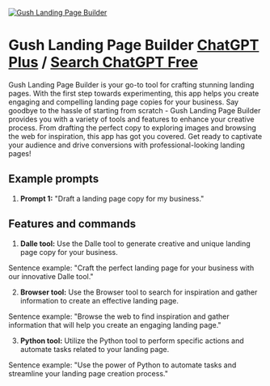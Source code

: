 
[![Gush Landing Page Builder](https://files.oaiusercontent.com/file-cnt340opAw4Tu7ooLs1qLLdg?se=2123-10-16T10%3A52%3A22Z&sp=r&sv=2021-08-06&sr=b&rscc=max-age%3D31536000%2C%20immutable&rscd=attachment%3B%20filename%3Dddb0c8b0-47cf-4b0e-91cb-67b1691e20c5.png&sig=TlQWdQbgBlMrMo2x3xG5oqCxSZNJzoPW%2BlVop%2BV2kdc%3D)](https://chat.openai.com/g/g-KM5sxtB1m-gush-landing-page-builder)

# Gush Landing Page Builder [ChatGPT Plus](https://chat.openai.com/g/g-KM5sxtB1m-gush-landing-page-builder) / [Search ChatGPT Free](https://gptcall.net/index.html#/?search=Gush%20Landing%20Page%20Builder)

Gush Landing Page Builder is your go-to tool for crafting stunning landing pages. With the first step towards experimenting, this app helps you create engaging and compelling landing page copies for your business. Say goodbye to the hassle of starting from scratch - Gush Landing Page Builder provides you with a variety of tools and features to enhance your creative process. From drafting the perfect copy to exploring images and browsing the web for inspiration, this app has got you covered. Get ready to captivate your audience and drive conversions with professional-looking landing pages!

## Example prompts

1. **Prompt 1:** "Draft a landing page copy for my business."

## Features and commands

1. **Dalle tool:** Use the Dalle tool to generate creative and unique landing page copy for your business.

Sentence example: "Craft the perfect landing page for your business with our innovative Dalle tool."

2. **Browser tool:** Use the Browser tool to search for inspiration and gather information to create an effective landing page.

Sentence example: "Browse the web to find inspiration and gather information that will help you create an engaging landing page."

3. **Python tool:** Utilize the Python tool to perform specific actions and automate tasks related to your landing page.

Sentence example: "Use the power of Python to automate tasks and streamline your landing page creation process."


